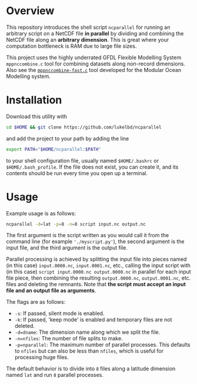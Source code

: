 # Overview
This repository introduces the shell script `ncparallel` for
running an arbitrary script on a NetCDF file **in parallel** by
dividing and combining the NetCDF file along an **arbitrary dimension**.
This is great where your computation bottleneck is RAM due to large file sizes.

This project uses the highly underrated GFDL Flexible Modelling System `mppnccombine.c` tool for
combining datasets along non-record dimensions.
Also see the [`mppnccombine-fast.c`](https://github.com/coecms/mppnccombine-fast) tool developed for the Modular
Ocean Modelling system.

# Installation
Download this utility with
```bash
cd $HOME && git clone https://github.com/lukelbd/ncparallel
```
and add the project to your path by adding the line
```bash
export PATH="$HOME/ncparallel:$PATH"
```
to your shell configuration file, usually named `$HOME/.bashrc` or `$HOME/.bash_profile`. If the file
does not exist, you can create it, and its contents should be run every time you open up a terminal.

# Usage
Example usage is as follows:
```bash
ncparallel -d=lat -p=8 -n=8 script input.nc output.nc
```
The first argument is the script written as you would call it from the command line
(for example `'./myscript.py'`), the second argument is the input file, and the
third argument is the output file.

Parallel processing is achieved by splitting
the input file into pieces named (in this case) `input.0000.nc`, `input.0001.nc`, etc.,
calling the input script with (in this case) `script input.0000.nc output.0000.nc`
in parallel for each input file piece, then combining the resulting `output.0000.nc`, `output.0001.nc`, etc. files and deleting the remnants.
Note that **the script must accept an input file and an output file as arguments**.

The flags are as follows:

* `-s`: If passed, silent mode is enabled.
* `-k`: If passed, 'keep mode' is enabled and temporary files are not deleted.
* `-d=dname`: The dimension name along which we split the file.
* `-n=nfiles`: The number of file splits to make.
* `-p=nparallel`: The maximum number of parallel processes. This defaults to `nfiles` but can also be less than `nfiles`, which is useful for processing huge files.

The default behavior is to divide into `8` files along a latitude
dimension named `lat` and run `8` parallel processes.

